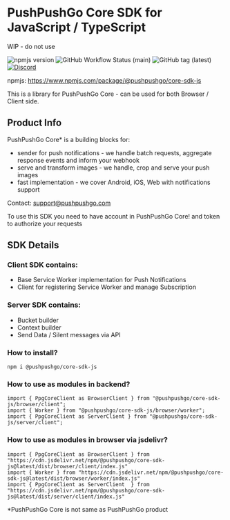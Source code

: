 # PushPushGo Core SDK for JavaScript / TypeScript

WIP - do not use 

![npmjs version](https://img.shields.io/npm/v/@pushpushgo/core-sdk-js?style=flat-square)
![GitHub Workflow Status (main)](https://img.shields.io/github/actions/workflow/status/ppgco/ppg-core-js-sdk/publish.yml?style=flat-square)
![GitHub tag (latest)](https://img.shields.io/github/v/tag/ppgco/ppg-core-js-sdk?style=flat-square)
[![Discord](https://img.shields.io/discord/1108358192339095662?color=%237289DA&label=Discord&style=flat-square)](https://discord.gg/NVpUWvreZa)

npmjs: https://www.npmjs.com/package/@pushpushgo/core-sdk-js

This is a library for PushPushGo Core - can be used for both Browser / Client side.

## Product Info

PushPushGo Core* is a building blocks for:
 - sender for push notifications - we handle batch requests, aggregate response events and inform your webhook
 - serve and transform images - we handle, crop and serve your push images
 - fast implementation - we cover Android, iOS, Web with notifications support

Contact: support@pushpushgo.com

To use this SDK you need to have account in PushPushGo Core! and token to authorize your requests

## SDK Details

### Client SDK contains:
 - Base Service Worker implementation for Push Notifications
 - Client for registering Service Worker and manage Subscription

### Server SDK contains:
 - Bucket builder
 - Context builder
 - Send Data / Silent messages via API

### How to install?
```
npm i @pushpushgo/core-sdk-js
```

### How to use as modules in backend?
```
import { PpgCoreClient as BrowserClient } from "@pushpushgo/core-sdk-js/browser/client";
import { Worker } from "@pushpushgo/core-sdk-js/browser/worker";
import { PpgCoreClient as ServerClient } from "@pushpushgo/core-sdk-js/server/client";
```

### How to use as modules in browser via jsdelivr?
```
import { PpgCoreClient as BrowserClient } from "https://cdn.jsdelivr.net/npm/@pushpushgo/core-sdk-js@latest/dist/browser/client/index.js"
import { Worker } from "https://cdn.jsdelivr.net/npm/@pushpushgo/core-sdk-js@latest/dist/browser/worker/index.js"
import { PpgCoreClient as ServerClient  } from "https://cdn.jsdelivr.net/npm/@pushpushgo/core-sdk-js@latest/dist/server/client/index.js"

```

*PushPushGo Core is not same as PushPushGo product